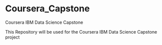 # Coursera_Capstone
 Coursera IBM Data Science Capstone

 This Repository will be used for the Coursera IBM Data Science Capstone project
